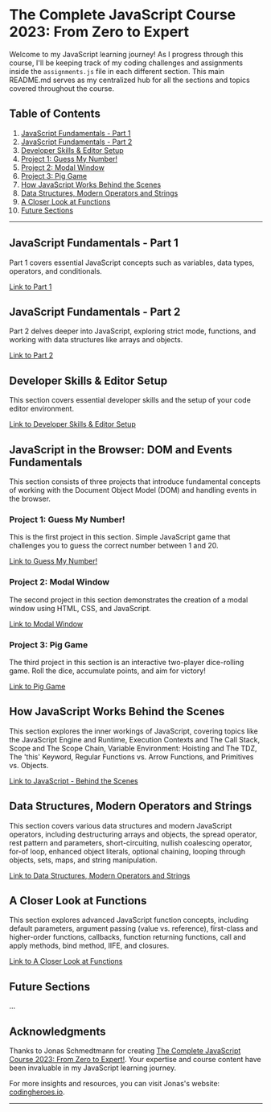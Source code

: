 # The Complete JavaScript Course 2023: From Zero to Expert

Welcome to my JavaScript learning journey! As I progress through this course, I'll be keeping track of my coding challenges and assignments inside the `assignments.js` file in each different section. This main README.md serves as my centralized hub for all the sections and topics covered throughout the course.

## Table of Contents

1. [JavaScript Fundamentals - Part 1](#javascript-fundamentals---part-1)
2. [JavaScript Fundamentals - Part 2](#javascript-fundamentals---part-2)
3. [Developer Skills & Editor Setup](#developer-skills--editor-setup)
4. [Project 1: Guess My Number!](#project-1-guess-my-number)
5. [Project 2: Modal Window](#project-2-modal-window)
6. [Project 3: Pig Game](#project-3-pig-game)
7. [How JavaScript Works Behind the Scenes](#how-javascript-works-behind-the-scenes)
8. [Data Structures, Modern Operators and Strings](#data-structures-modern-operators-and-strings)
9. [A Closer Look at Functions](#a-closer-look-at-functions)
10. [Future Sections](#future-sections)

---

## JavaScript Fundamentals - Part 1

Part 1 covers essential JavaScript concepts such as variables, data types, operators, and conditionals.

[Link to Part 1](https://github.com/lele-sf/learning-javascript-zero-to-expert/tree/main/01-Fundamentals-Part-1)

## JavaScript Fundamentals - Part 2

Part 2 delves deeper into JavaScript, exploring strict mode, functions, and working with data structures like arrays and objects.

[Link to Part 2](https://github.com/lele-sf/learning-javascript-zero-to-expert/tree/main/02-Fundamentals-Part-2)

## Developer Skills & Editor Setup

This section covers essential developer skills and the setup of your code editor environment.

[Link to Developer Skills & Editor Setup](https://github.com/lele-sf/learning-javascript-zero-to-expert/tree/main/03-Developer-Skills)

## JavaScript in the Browser: DOM and Events Fundamentals

This section consists of three projects that introduce fundamental concepts of working with the Document Object Model (DOM) and handling events in the browser.

### Project 1: Guess My Number!

This is the first project in this section. Simple JavaScript game that challenges you to guess the correct number between 1 and 20.

[Link to Guess My Number!](https://github.com/lele-sf/learning-javascript-zero-to-expert/tree/main/04-Guess-My-Number)

### Project 2: Modal Window

The second project in this section demonstrates the creation of a modal window using HTML, CSS, and JavaScript.

[Link to Modal Window](https://github.com/lele-sf/learning-javascript-zero-to-expert/tree/main/05-Modal)

### Project 3: Pig Game

The third project in this section is an interactive two-player dice-rolling game. Roll the dice, accumulate points, and aim for victory!

[Link to Pig Game](https://github.com/lele-sf/learning-javascript-zero-to-expert/tree/main/06-Pig-Game)

## How JavaScript Works Behind the Scenes

This section explores the inner workings of JavaScript, covering topics like the JavaScript Engine and Runtime, Execution Contexts and The Call Stack, Scope and The Scope Chain, Variable Environment: Hoisting and The TDZ, The 'this' Keyword, Regular Functions vs. Arrow Functions, and Primitives vs. Objects.

[Link to JavaScript - Behind the Scenes](https://github.com/lele-sf/learning-javascript-zero-to-expert/tree/main/07-Behind-the-Scenes)

## Data Structures, Modern Operators and Strings

This section covers various data structures and modern JavaScript operators, including destructuring arrays and objects, the spread operator, rest pattern and parameters, short-circuiting, nullish coalescing operator, for-of loop, enhanced object literals, optional chaining, looping through objects, sets, maps, and string manipulation.

[Link to Data Structures, Modern Operators and Strings](https://github.com/lele-sf/learning-javascript-zero-to-expert/tree/main/08-Data-Structures-Operators)

## A Closer Look at Functions

This section explores advanced JavaScript function concepts, including default parameters, argument passing (value vs. reference), first-class and higher-order functions, callbacks, function returning functions, call and apply methods, bind method, IIFE, and closures.

[Link to A Closer Look at Functions](https://github.com/lele-sf/learning-javascript-zero-to-expert/tree/main/09-A-Closer-Look-at-Functions)

## Future Sections

...



## Acknowledgments

Thanks to Jonas Schmedtmann for creating [The Complete JavaScript Course 2023: From Zero to Expert!](https://www.udemy.com/course/the-complete-javascript-course/). Your expertise and course content have been invaluable in my JavaScript learning journey.

For more insights and resources, you can visit Jonas's website: [codingheroes.io](https://codingheroes.io/).

---
